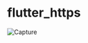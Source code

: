 # flutter_https

![Capture](https://user-images.githubusercontent.com/49989753/194719915-22f60583-d1a7-4d10-a530-095dcf17c4a6.PNG)
